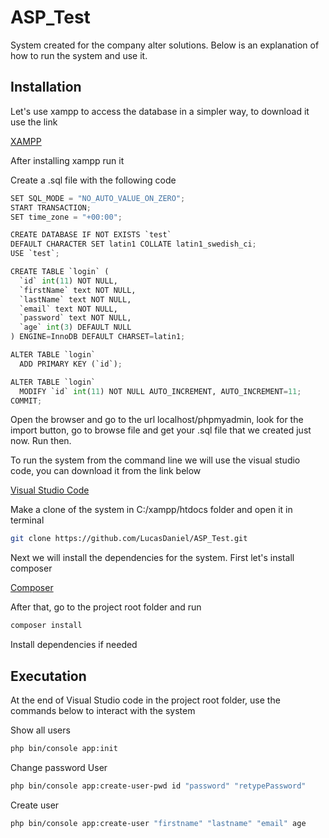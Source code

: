 # ASP_Test

System created for the company alter solutions.
Below is an explanation of how to run the system and use it.

## Installation

Let's use xampp to access the database in a simpler way, to download it use the link

[XAMPP](https://www.apachefriends.org/pt_br/download.html)

After installing xampp run it

Create a .sql file with the following code

```python
SET SQL_MODE = "NO_AUTO_VALUE_ON_ZERO";
START TRANSACTION;
SET time_zone = "+00:00";

CREATE DATABASE IF NOT EXISTS `test` 
DEFAULT CHARACTER SET latin1 COLLATE latin1_swedish_ci;
USE `test`;

CREATE TABLE `login` (
  `id` int(11) NOT NULL,
  `firstName` text NOT NULL,
  `lastName` text NOT NULL,
  `email` text NOT NULL,
  `password` text NOT NULL,
  `age` int(3) DEFAULT NULL
) ENGINE=InnoDB DEFAULT CHARSET=latin1;

ALTER TABLE `login`
  ADD PRIMARY KEY (`id`);

ALTER TABLE `login`
  MODIFY `id` int(11) NOT NULL AUTO_INCREMENT, AUTO_INCREMENT=11;
COMMIT;
```

Open the browser and go to the url localhost/phpmyadmin,
look for the import button, go to browse file and get your .sql file 
that we created just now. Run then.

To run the system from the command line we will use the visual studio code, 
you can download it from the link below

[Visual Studio Code](https://code.visualstudio.com/download)

Make a clone of the system in C:/xampp/htdocs folder and open it in terminal

```bash
git clone https://github.com/LucasDaniel/ASP_Test.git
```

Next we will install the dependencies for the system. 
First let's install composer

[Composer](https://getcomposer.org/)

After that, go to the project root folder and run 

```bash
composer install
```

Install dependencies if needed

## Executation

At the end of Visual Studio code in the project root folder, use the commands below to interact with the system

Show all users
```bash
php bin/console app:init
```
Change password User
```bash
php bin/console app:create-user-pwd id "password" "retypePassword"
```
Create user
```bash
php bin/console app:create-user "firstname" "lastname" "email" age
```
